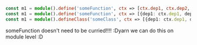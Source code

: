 ```typescript
const m1 = module().define('someFunction', ctx => [ctx.dep1, ctx.dep2, ctx.dep3], someFunction) // returns curried version of someFunction
const m1 = module().define('someFunction', ctx => [{dep1: ctx.dep1, dep2: ctx.dep2}], someFunction) // returns curried version of someFunction
const m1 = module().defineClass('someClass', ctx => [{dep1: ctx.dep1, dep2: ctx.dep2}], SomeClass) // returns instance of SomeClass
```

someFunction doesn't need to be curried!!!! :Dyarn we can do this on module level :D